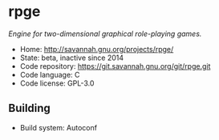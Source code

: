 # rpge

_Engine for two-dimensional graphical role-playing games._

- Home: http://savannah.gnu.org/projects/rpge/
- State: beta, inactive since 2014
- Code repository: https://git.savannah.gnu.org/git/rpge.git
- Code language: C
- Code license: GPL-3.0

## Building

- Build system: Autoconf

